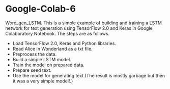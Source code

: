 # Google-Colab-6
Word_gen_LSTM.
This is a simple example of building and training a LSTM network for text generation using TensorFlow 2.0 and Keras in Google Colaboratory Notebook. The steps are as follows.

- Load TensorFlow 2.0, Keras and Python libraries.
- Read Alice in Wonderland as a txt file.
- Preprocess the data.
- Build a simple LSTM model.
- Train the model on prepared data.
- Prepare seed text.
- Use the model for generating text.(The result is mostly garbage but then it was a very simple model!.)

